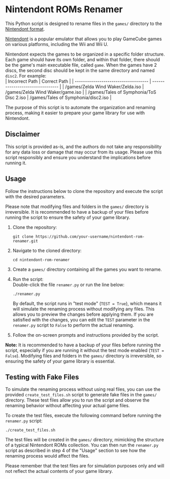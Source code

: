 # Nintendont ROMs Renamer

This Python script is designed to rename files in the `games/` directory to the [Nintendont format](https://gbatemp.net/threads/nintendont.349258/#Install). 

[Nintendont](https://github.com/FIX94/Nintendont) is a popular emulator that allows you to play GameCube games on various platforms, including the Wii and Wii U. 

Nintendont expects the games to be organized in a specific folder structure. Each game should have its own folder, and within that folder, there should be the game's main executable file, called `game`. When the games have 2 discs, the second disc should be kept in the same directory and named `disc2`. For example:  
| Incorrect Path                       | Correct Path                     |
| ------------------------------------ | -------------------------------- |
| /games/Zelda Wind Waker/Zelda.iso     | /games/Zelda Wind Waker/game.iso |
| /games/Tales of Symphonia/ToS Disc 2.iso   | /games/Tales of Symphonia/disc2.iso |  


The purpose of this script is to automate the organization and renaming process, making it easier to prepare your game library for use with Nintendont.

## Disclaimer

This script is provided as-is, and the authors do not take any responsibility for any data loss or damage that may occur from its usage. Please use this script responsibly and ensure you understand the implications before running it.

## Usage

Follow the instructions below to clone the repository and execute the script with the desired parameters.

Please note that modifying files and folders in the `games/` directory is irreversible. It is recommended to have a backup of your files before running the script to ensure the safety of your game library.

1. Clone the repository:
   ```
   git clone https://github.com/your-username/nintendont-rom-renamer.git
   ```

2. Navigate to the cloned directory:
   ```
   cd nintendont-rom-renamer
   ```

3. Create a `games/` directory containing all the games you want to rename.

4. Run the script:  
   Double-click the file `renamer.py` or run the line below:
   ```
   ./renamer.py
   ```

   By default, the script runs in "test mode" (`TEST = True`), which means it will simulate the renaming process without modifying any files. This allows you to preview the changes before applying them. If you are satisfied with the changes, you can edit the `TEST` parameter in the `renamer.py` script to `False` to perform the actual renaming.

5. Follow the on-screen prompts and instructions provided by the script.

**Note:** It is recommended to have a backup of your files before running the script, especially if you are running it without the test mode enabled (`TEST = False`). Modifying files and folders in the `games/` directory is irreversible, so ensuring the safety of your game library is essential.

## Testing with Fake Files

To simulate the renaming process without using real files, you can use the provided `create_test_files.sh` script to generate fake files in the `games/` directory. These test files allow you to run the script and observe the renaming behavior without affecting your actual game files.

To create the test files, execute the following command before running the `renamer.py` script:
```
./create_test_files.sh
```

The test files will be created in the `games/` directory, mimicking the structure of a typical Nintendont ROMs collection. You can then run the `renamer.py` script as described in step 4 of the "Usage" section to see how the renaming process would affect the files.

Please remember that the test files are for simulation purposes only and will not reflect the actual contents of your game library.

